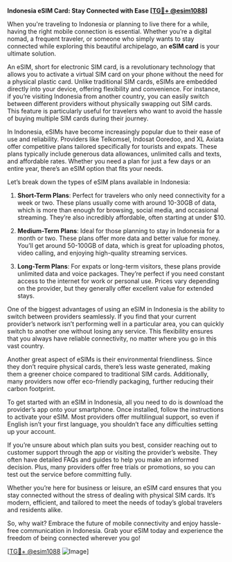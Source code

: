 **Indonesia eSIM Card: Stay Connected with Ease [[TG💪+ @esim1088](https://t.me/s/esim1088)]**

When you're traveling to Indonesia or planning to live there for a while, having the right mobile connection is essential. Whether you’re a digital nomad, a frequent traveler, or someone who simply wants to stay connected while exploring this beautiful archipelago, an **eSIM card** is your ultimate solution.

An eSIM, short for electronic SIM card, is a revolutionary technology that allows you to activate a virtual SIM card on your phone without the need for a physical plastic card. Unlike traditional SIM cards, eSIMs are embedded directly into your device, offering flexibility and convenience. For instance, if you’re visiting Indonesia from another country, you can easily switch between different providers without physically swapping out SIM cards. This feature is particularly useful for travelers who want to avoid the hassle of buying multiple SIM cards during their journey.

In Indonesia, eSIMs have become increasingly popular due to their ease of use and reliability. Providers like Telkomsel, Indosat Ooredoo, and XL Axiata offer competitive plans tailored specifically for tourists and expats. These plans typically include generous data allowances, unlimited calls and texts, and affordable rates. Whether you need a plan for just a few days or an entire year, there’s an eSIM option that fits your needs.

Let’s break down the types of eSIM plans available in Indonesia:

1. **Short-Term Plans**: Perfect for travelers who only need connectivity for a week or two. These plans usually come with around 10-30GB of data, which is more than enough for browsing, social media, and occasional streaming. They’re also incredibly affordable, often starting at under $10.

2. **Medium-Term Plans**: Ideal for those planning to stay in Indonesia for a month or two. These plans offer more data and better value for money. You’ll get around 50-100GB of data, which is great for uploading photos, video calling, and enjoying high-quality streaming services.

3. **Long-Term Plans**: For expats or long-term visitors, these plans provide unlimited data and voice packages. They’re perfect if you need constant access to the internet for work or personal use. Prices vary depending on the provider, but they generally offer excellent value for extended stays.

One of the biggest advantages of using an eSIM in Indonesia is the ability to switch between providers seamlessly. If you find that your current provider’s network isn’t performing well in a particular area, you can quickly switch to another one without losing any service. This flexibility ensures that you always have reliable connectivity, no matter where you go in this vast country.

Another great aspect of eSIMs is their environmental friendliness. Since they don’t require physical cards, there’s less waste generated, making them a greener choice compared to traditional SIM cards. Additionally, many providers now offer eco-friendly packaging, further reducing their carbon footprint.

To get started with an eSIM in Indonesia, all you need to do is download the provider’s app onto your smartphone. Once installed, follow the instructions to activate your eSIM. Most providers offer multilingual support, so even if English isn’t your first language, you shouldn’t face any difficulties setting up your account.

If you’re unsure about which plan suits you best, consider reaching out to customer support through the app or visiting the provider’s website. They often have detailed FAQs and guides to help you make an informed decision. Plus, many providers offer free trials or promotions, so you can test out the service before committing fully.

Whether you’re here for business or leisure, an eSIM card ensures that you stay connected without the stress of dealing with physical SIM cards. It’s modern, efficient, and tailored to meet the needs of today’s global travelers and residents alike.

So, why wait? Embrace the future of mobile connectivity and enjoy hassle-free communication in Indonesia. Grab your eSIM today and experience the freedom of being connected wherever you go!

[[TG💪+ @esim1088](https://t.me/s/esim1088) ![Image](https://i.postimg.cc/Y0z9fWf4/image.png)]